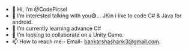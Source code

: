 - 👋 Hi, I’m @CodePicsel
- 👀 I’m interested talking with you😅... JKin i like to code C# & Java for android. 
- 🌱 I’m currently learning advance C#
- 💞️ I’m looking to collaborate on a Unity Game.
- 📫 How to reach me:- Email- bankarshashank3@gmail.com.

<!---
CodePicsel/CodePicsel is a ✨ special ✨ repository because its `README.md` (this file) appears on your GitHub profile.
You can click the Preview link to take a look at your changes.
--->

